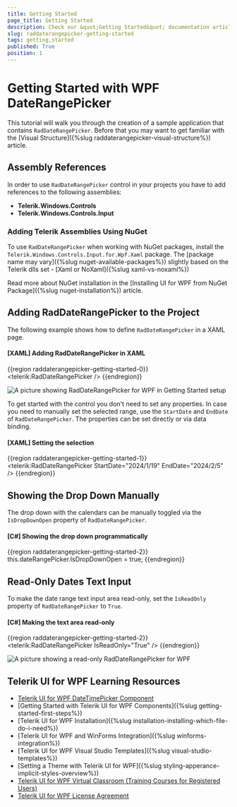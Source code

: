 ```yaml
---
title: Getting Started
page_title: Getting Started
description: Check our &quot;Getting Started&quot; documentation article for the RadDateRangePicker WPF control.
slug: raddaterangepicker-getting-started
tags: getting,started
published: True
position: 1
---
```


# Getting Started with WPF DateRangePicker

This tutorial will walk you through the creation of a sample application that contains `RadDateRangePicker`. Before that you may want to get familiar with the [Visual Structure]({%slug raddaterangepicker-visual-structure%}) article.

## Assembly References

In order to use `RadDateRangePicker` control in your projects you have to add references to the following assemblies:

* __Telerik.Windows.Controls__
* __Telerik.Windows.Controls.Input__

### Adding Telerik Assemblies Using NuGet

To use `RadDateRangePicker` when working with NuGet packages, install the `Telerik.Windows.Controls.Input.for.Wpf.Xaml` package. The [package name may vary]({%slug nuget-available-packages%}) slightly based on the Telerik dlls set - [Xaml or NoXaml]({%slug xaml-vs-noxaml%})

Read more about NuGet installation in the [Installing UI for WPF from NuGet Package]({%slug nuget-installation%}) article.

## Adding RadDateRangePicker to the Project

The following example shows how to define `RadDateRangePicker` in a XAML page. 

#### __[XAML] Adding RadDateRangePicker in XAML__
{{region raddaterangepicker-getting-started-0}}
	<telerik:RadDateRangePicker />
{{endregion}}

![A picture showing RadDateRangePicker for WPF in Getting Started setup](images/raddaterangepicker-getting-started-0.png)

To get started with the control you don't need to set any properties. In case you need to manually set the selected range, use the `StartDate` and `EndDate` of `RadDateRangePicker`. The properties can be set directly or via data binding.

#### __[XAML] Setting the selection__
{{region raddaterangepicker-getting-started-1}}
	<telerik:RadDateRangePicker StartDate="2024/1/19" EndDate="2024/2/5" />
{{endregion}}

## Showing the Drop Down Manually

The drop down with the calendars can be manually toggled via the `IsDropDownOpen` property of `RadDateRangePicker`.

#### __[C#] Showing the drop down programmatically__
{{region raddaterangepicker-getting-started-2}}
	this.dateRangePicker.IsDropDownOpen = true;
{{endregion}}

## Read-Only Dates Text Input

To make the date range text input area read-only, set the `IsReadOnly` property of `RadDateRangePicker` to `True`.

#### __[C#] Making the text area read-only__
{{region raddaterangepicker-getting-started-2}}
	<telerik:RadDateRangePicker IsReadOnly="True" />
{{endregion}}

![A picture showing a read-only RadDateRangePicker for WPF](images/raddaterangepicker-getting-started-1.png)

## Telerik UI for WPF Learning Resources

* [Telerik UI for WPF DateTimePicker Component](https://www.telerik.com/products/wpf/daterangepicker.aspx)
* [Getting Started with Telerik UI for WPF Components]({%slug getting-started-first-steps%})
* [Telerik UI for WPF Installation]({%slug installation-installing-which-file-do-i-need%})
* [Telerik UI for WPF and WinForms Integration]({%slug winforms-integration%})
* [Telerik UI for WPF Visual Studio Templates]({%slug visual-studio-templates%})
* [Setting a Theme with Telerik UI for WPF]({%slug styling-apperance-implicit-styles-overview%})
* [Telerik UI for WPF Virtual Classroom (Training Courses for Registered Users)](https://learn.telerik.com/learn/course/external/view/elearning/16/telerik-ui-for-wpf) 
* [Telerik UI for WPF License Agreement](https://www.telerik.com/purchase/license-agreement/wpf-dlw-s)
